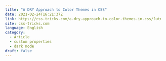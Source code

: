 ```yaml
---
title: "A DRY Approach to Color Themes in CSS"
date: 2021-02-24T16:21:37Z
link: https://css-tricks.com/a-dry-approach-to-color-themes-in-css/?utm_medium=RSS&utm_source=news.12bit.vn
site: css-tricks.com
language: English
category:
  - Article
  - custom properties
  - dark mode
draft: false
---
```

